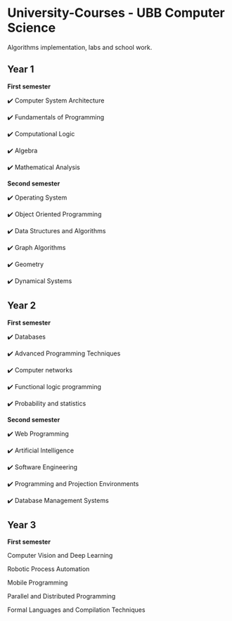 # University-Courses - UBB Computer Science
Algorithms implementation, labs and school work.

## **Year 1**
**First semester** 

✔️ Computer System Architecture

✔️ Fundamentals of Programming

✔️ Computational Logic

✔️ Algebra

✔️ Mathematical Analysis

**Second semester**

✔️ Operating System

✔️ Object Oriented Programming

✔️ Data Structures and Algorithms

✔️ Graph Algorithms

✔️ Geometry

✔️ Dynamical Systems


## **Year 2**
**First semester** 

✔️ Databases

✔️ Advanced Programming Techniques

✔️ Computer networks

✔️ Functional logic programming

✔️ Probability and statistics

**Second semester** 

✔️ Web Programming

✔️ Artificial Intelligence

✔️ Software Engineering

✔️ Programming and Projection Environments

✔️ Database Management Systems


## **Year 3**
**First semester** 

Computer Vision and Deep Learning

Robotic Process Automation

Mobile Programming

Parallel and Distributed Programming

Formal Languages and Compilation Techniques
